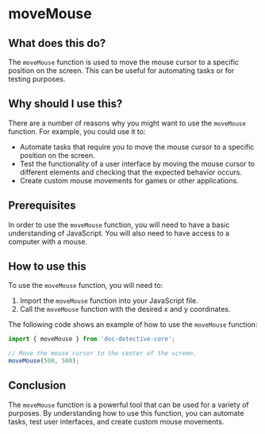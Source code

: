 
  
   # **moveMouse**

## What does this do?

The `moveMouse` function is used to move the mouse cursor to a specific position on the screen. This can be useful for automating tasks or for testing purposes.

## Why should I use this?

There are a number of reasons why you might want to use the `moveMouse` function. For example, you could use it to:

* Automate tasks that require you to move the mouse cursor to a specific position on the screen.
* Test the functionality of a user interface by moving the mouse cursor to different elements and checking that the expected behavior occurs.
* Create custom mouse movements for games or other applications.

## Prerequisites

In order to use the `moveMouse` function, you will need to have a basic understanding of JavaScript. You will also need to have access to a computer with a mouse.

## How to use this

To use the `moveMouse` function, you will need to:

1. Import the `moveMouse` function into your JavaScript file.
2. Call the `moveMouse` function with the desired x and y coordinates.

The following code shows an example of how to use the `moveMouse` function:

```javascript
import { moveMouse } from 'doc-detective-core';

// Move the mouse cursor to the center of the screen.
moveMouse(500, 500);
```

## Conclusion

The `moveMouse` function is a powerful tool that can be used for a variety of purposes. By understanding how to use this function, you can automate tasks, test user interfaces, and create custom mouse movements.
  
  